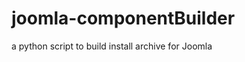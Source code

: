 joomla-componentBuilder
=======================

a python script to build install archive for Joomla